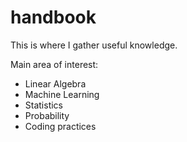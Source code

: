 # handbook

This is where I gather useful knowledge.

Main area of interest:

- Linear Algebra
- Machine Learning
- Statistics
- Probability
- Coding practices